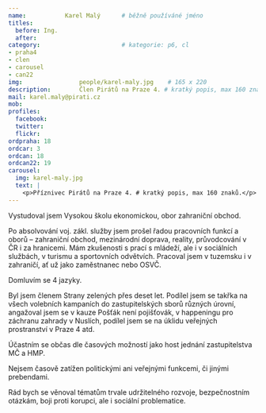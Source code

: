 ```yaml
---
name:           Karel Malý  	# běžně používáné jméno
titles:
  before: Ing.
  after:
category:                       # kategorie: p6, cl
- praha4
- clen
- carousel
- can22
img: 		        people/karel-maly.jpg    # 165 x 220
description:        Člen Pirátů na Praze 4. # kratký popis, max 160 znaků
mail: karel.maly@pirati.cz
mob: 			
profiles:
  facebook:
  twitter: 
  flickr: 
ordpraha: 18
ordcar: 3
ordcan: 18
ordcan22: 19
carousel:
  img: karel-maly.jpg
  text: |
    <p>Příznivec Pirátů na Praze 4. # kratký popis, max 160 znaků.</p>
---
```

Vystudoval jsem Vysokou školu ekonomickou, obor zahraniční obchod.

Po absolvování voj. zákl. služby jsem prošel řadou pracovních funkcí a oborů – zahraniční obchod, mezinárodní doprava, reality,
průvodcování v ČR i za hranicemi. Mám zkušenosti s prací s mládeží, ale i v sociálních službách, v turismu a sportovních
odvětvích. Pracoval jsem v tuzemsku i v zahraničí, ať už jako zaměstnanec nebo OSVČ.

Domluvím se 4 jazyky.

Byl jsem členem Strany zelených přes deset let. Podílel jsem se takřka na všech volebních kampaních do zastupitelských
sborů různých úrovní, angažoval jsem se v kauze Pošťák není pojišťovák, v happeningu pro záchranu zahrady v Nuslích, podílel
jsem se na úklidu veřejných prostranství v Praze 4 atd.

Účastním se občas dle časových možností jako host jednání zastupitelstva MČ a HMP.

Nejsem časově zatížen politickými ani veřejnými funkcemi, či jinými prebendami.

Rád bych se věnoval tématům trvale udržitelného rozvoje, bezpečnostním otázkám, boji proti korupci, ale i sociální problematice.

